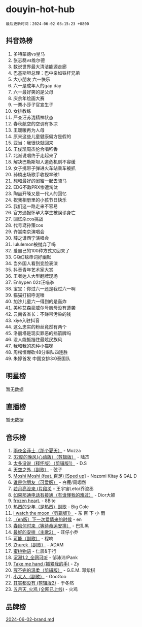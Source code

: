 # douyin-hot-hub

`最后更新时间：2024-06-02 03:15:23 +0800`

## 抖音热榜

1. 多特蒙德vs皇马
1. 张志磊vs维尔德
1. 数说世界最大清洁能源走廊
1. 巴基斯坦总理：巴中亲如铁杆兄弟
1. 大小朋友 六一快乐
1. 六一是成年人的gap day
1. 六一最好笑的是父母
1. 庆余年绘画大赛
1. 一栗小莎子官宣生子
1. 女排教练
1. 严查汪苏泷精神状态
1. 春秋航空的空调有多凉
1. 王暖暖再为人母
1. 原来这些儿童健康偏方是假的
1. 亚当：我很快就回来
1. 王俊凯周杰伦合唱稻香
1. 北派说唱终于走起来了
1. 解决巴勒斯坦人道危机刻不容缓
1. 女子携带子弹进火车站乘车被抓
1. 孙楠出场歌手收视率破1
1. 想和最好的闺蜜一起去骑马
1. EDG不敌PRX惨遭淘汰
1. 陶喆开嗓又是一代人的回忆
1. 祝我相册里的小孩节日快乐
1. 我们这一路走来不容易
1. 官方通报怀孕大学生被误诊身亡
1. 回忆杀cos挑战
1. 代号鸢孙策cos
1. 许嵩南京演唱会
1. 薛之谦西宁演唱会
1. lululemon被抛弃了吗
1. 爱自己的100种方式又回来了
1. GQ红毯串词好幽默
1. 当外国人看到变脸表演
1. 抖音青年艺术家大赏
1. 王者达人大型翻牌现场
1. Enhypen 02z汪喵拳
1. 宝宝：你过六一还是我过六一啊
1. 猫猫打招呼泥嚎
1. 加沙儿童六一得到的是轰炸
1. 美称艾森豪威尔号航母没有遭袭
1. 云南省省长：不赚带污染的钱
1. xiye入驻抖音
1. 这么忠实的粉丝竟然有两个
1. 洛丽塔是现实罪恶的挡箭牌吗
1. 没人能抵挡住最炫民族风
1. 我和我的怨种小猫咪
1. 周楷恒爆砍48分率队四连胜
1. 朱婷首发 中国女排3:0泰国队

## 明星榜

暂无数据

## 直播榜

暂无数据

## 音乐榜

1. [雨夜金菲士（那个夏天）](https://sf5-hl-cdn-tos.douyinstatic.com/obj/tos-cn-ve-2774/osPmPLDWQBBE2Z6bftCgYwkFaF4pEYEneXaZQs) - Mozza
1. [32度的晚风(心动版）（剪辑版）](https://sf3-cdn-tos.douyinstatic.com/obj/tos-cn-ve-2774/owNyabsyWdzUulxhoJfK8IBXgp0UMQAHpvGh2B) - 陆杰
1. [太多没说（释怀版）（剪辑版1）](https://sf5-hl-cdn-tos.douyinstatic.com/obj/tos-cn-ve-2774/oEbKIiDC0BA8CJOQHYA6aeCVYeHgckHdntZSDj) - D.S
1. [天空之外（副歌）](https://sf27-cdn-tos.douyinstatic.com/obj/tos-cn-ve-2774/oAYn0BTp8jS8iSyZSHMUWAikyvAWI1c7aiJTr) - 弦子
1. [Moshi Moshi (feat. 百足) [Sped up]](https://sf5-hl-cdn-tos.douyinstatic.com/obj/tos-cn-ve-2774/ocCPFQcXJLeroaIdQLIGAoeeYM3OAUYGDguHXz) - Nozomi Kitay & GAL D
1. [谁是你朋友（可爱版）](https://sf5-hl-cdn-tos.douyinstatic.com/obj/tos-cn-ve-2774/owKjggBwGZexYCjVAIeEFURf1LJTjMDaK6AzKN) - 白鹿/周翊然
1. [若月亮没来 (片段3)](https://sf3-cdn-tos.douyinstatic.com/obj/tos-cn-ve-2774/okfyEUsGW1B1ovJi5JiN9IjvAT2lMwA054GoEB) - 王宇宙Leto/乔浚丞
1. [如果那通电话有接通（有谁懂我的难过）](https://sf3-cdn-tos.douyinstatic.com/obj/tos-cn-ve-2774/ocJeJKhUhAJG8EYZiEFfGFAPkD3beMQ5mwDv1e) - Dior大颖
1. [frozen heart.](https://sf5-hl-cdn-tos.douyinstatic.com/obj/tos-cn-ve-2774/oIIWJfyjIACZA9zQMtnJ6hQQhFC4vhCupoRBsO) - 8Bite
1. [热烈的少年（是热烈）副歌](https://sf5-hl-cdn-tos.douyinstatic.com/obj/tos-cn-ve-2774/owVNI0CLDAUMtSz6TEYvfFBFL4UDFFhLfgK8fa) - Big Cole
1. [i watch the moon（剪辑版1）](https://sf3-cdn-tos.douyinstatic.com/obj/tos-cn-ve-2774/o0I9mSChzHZANMJIEBfkCQzzg6N5WAcVtqft9P) - 东 百 下 小 雨
1. [（en版）下一次爱情来的时候](https://sf5-hl-cdn-tos.douyinstatic.com/obj/tos-cn-ve-2774/owZIscFWHUMFAbrAisiax4ioKVNAKH9jYvbBk) - en
1. [春风何时来（等待命运安排）](https://sf5-hl-cdn-tos.douyinstatic.com/obj/tos-cn-ve-2774/oICBNbD3gelMfB4WgiD1KI2jQtXZE2FgHLwtsl) - 巴扎黑
1. [最好的安排（主歌2）](https://sf5-hl-cdn-tos.douyinstatic.com/obj/tos-cn-ve-2774/oMMZX1DuHpMwgoDztBmZswgQnbCeeANZxBHkFY) - 旺仔小乔
1. [可能（副歌）](https://sf5-hl-cdn-tos.douyinstatic.com/obj/tos-cn-ve-2774/cde1731888894259b333569393c2fb51) - 程响
1. [Zhurek（副歌）](https://sf5-hl-cdn-tos.douyinstatic.com/obj/tos-cn-ve-2774/ooQm8FBZQDlf0btEYgVpCcSCQfrdJGBEKZYBGS) - ADAM
1. [蜜桃物语](https://sf5-hl-cdn-tos.douyinstatic.com/obj/tos-cn-ve-2774/oIhOSCZtIACtYU4XQkngiW9kCBfVD1Fz9IYeqL) - 仁辰&于行
1. [沉溺1.2_全网可听](https://sf3-cdn-tos.douyinstatic.com/obj/tos-cn-ve-2774/ok2QoiBqsWAX9McZmWiI9gAB0EzwD4Xj6yfmtH) - 邹沛沛/Pank
1. [Take me hand (抓紧我的手)](https://sf5-hl-cdn-tos.douyinstatic.com/obj/tos-cn-ve-2774/os8GB2fDQQmJZTmtomg0gHX5fBACiEgcFgEKYg) - Zy
1. [写不完的温柔（剪辑版）](https://sf5-hl-cdn-tos.douyinstatic.com/obj/tos-cn-ve-2774/oYBzzZQJ233GfwkemJJffAIWgeIYrjZfWhHTcG) - G.E.M. 邓紫棋
1. [小大人（副歌）](https://sf3-cdn-tos.douyinstatic.com/obj/tos-cn-ve-2774/oIhaDwehWhLFsVIG7QIICLLazDNGJAGg5geeb4) - GooGoo
1. [其实都没有 (剪辑版2)](https://sf5-hl-cdn-tos.douyinstatic.com/obj/tos-cn-ve-2774/oEBNQenHZtBhxYjGgUDQk0BCHTigQafgFlbQ7k) - 于冬然
1. [五月天_火鸡 (全网已上线)](https://sf5-hl-cdn-tos.douyinstatic.com/obj/tos-cn-ve-2774/oEtOMSQZstjlJ4nfBEgeqN29IbWjkmDBrFtF2C) - 火鸡

## 品牌榜

[2024-06-02-brand.md](2024-06-02-brand.md)
